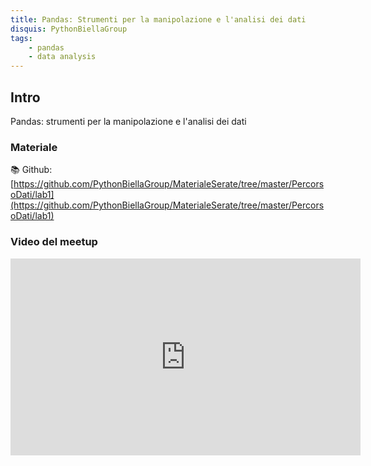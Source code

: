 ```yaml
---
title: Pandas: Strumenti per la manipolazione e l'analisi dei dati
disquis: PythonBiellaGroup
tags:
    - pandas
    - data analysis
---
```


## Intro

Pandas: strumenti per la manipolazione e l'analisi dei dati

### Materiale

📚 Github:
[https://github.com/PythonBiellaGroup/MaterialeSerate/tree/master/PercorsoDati/lab1](https://github.com/PythonBiellaGroup/MaterialeSerate/tree/master/PercorsoDati/lab1)

### Video del meetup

<iframe width="560" height="315" src="https://www.youtube.com/embed/1TZ9jMaIbDo?si=ZjJwyq73rOhMYZqh" title="YouTube video player" frameborder="0" allow="accelerometer; autoplay; clipboard-write; encrypted-media; gyroscope; picture-in-picture; web-share" allowfullscreen></iframe>
